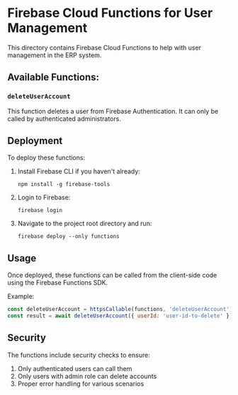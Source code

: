 # Firebase Cloud Functions for User Management

This directory contains Firebase Cloud Functions to help with user management in the ERP system.

## Available Functions:

### `deleteUserAccount`

This function deletes a user from Firebase Authentication. It can only be called by authenticated administrators.

## Deployment

To deploy these functions:

1. Install Firebase CLI if you haven't already:
   ```
   npm install -g firebase-tools
   ```

2. Login to Firebase:
   ```
   firebase login
   ```

3. Navigate to the project root directory and run:
   ```
   firebase deploy --only functions
   ```

## Usage

Once deployed, these functions can be called from the client-side code using the Firebase Functions SDK.

Example:
```javascript
const deleteUserAccount = httpsCallable(functions, 'deleteUserAccount');
const result = await deleteUserAccount({ userId: 'user-id-to-delete' });
```

## Security

The functions include security checks to ensure:
1. Only authenticated users can call them
2. Only users with admin role can delete accounts
3. Proper error handling for various scenarios 
